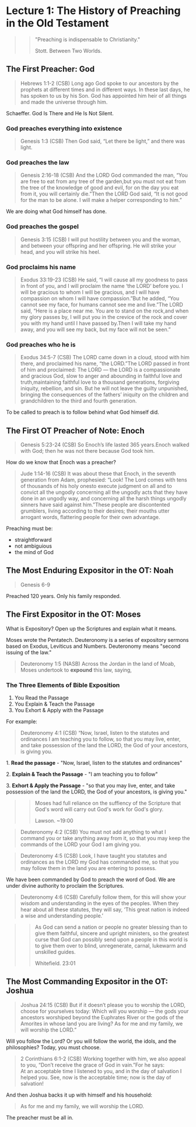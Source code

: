 # Lecture 1: The History of Preaching in the Old Testament

>> "Preaching is indispensable to Christianity."
>>
>> Stott. Between Two Worlds.

## The First Preacher: God

> Hebrews 1:1-2 (CSB) Long ago God spoke to our ancestors by the prophets at different times and in different ways. In these last days, he has spoken to us by his Son. God has appointed him heir of all things and made the universe through him.

Schaeffer. God Is There and He Is Not Silent.

### God preaches everything into existence

>Genesis 1:3 (CSB) Then God said, “Let there be light,” and there was light.

### God preaches the law

>Genesis 2:16-18 (CSB) And the LORD God commanded the man, “You are free to eat from any tree of the garden,but you must not eat from the tree of the knowledge of good and evil, for on the day you eat from it, you will certainly die.”Then the LORD God said, “It is not good for the man to be alone. I will make a helper corresponding to him.”

We are doing what God himself has done.

### God preaches the gospel

>Genesis 3:15 (CSB) I will put hostility between you and the woman,
>and between your offspring and her offspring.
>He will strike your head,
>and you will strike his heel.

### God proclaims his name

>Exodus 33:19-23 (CSB) He said, “I will cause all my goodness to pass in front of you, and I will proclaim the name ‘the LORD’ before you. I will be gracious to whom I will be gracious, and I will have compassion on whom I will have compassion.”But he added, “You cannot see my face, for humans cannot see me and live.”The LORD said, “Here is a place near me. You are to stand on the rock,and when my glory passes by, I will put you in the crevice of the rock and cover you with my hand until I have passed by.Then I will take my hand away, and you will see my back, but my face will not be seen.”

### God preaches who he is

>Exodus 34:5-7 (CSB) The LORD came down in a cloud, stood with him there, and proclaimed his name, “the LORD.”The LORD passed in front of him and proclaimed:
>The LORD — the LORD is a compassionate and gracious God, slow to anger and abounding in faithful love and truth,maintaining faithful love to a thousand generations, forgiving iniquity, rebellion, and sin. But he will not leave the guilty unpunished, bringing the consequences of the fathers’ iniquity on the children and grandchildren to the third and fourth generation.

To be called to preach is to follow behind what God himself did.

## The First OT Preacher of Note: Enoch

>Genesis 5:23-24 (CSB) So Enoch’s life lasted 365 years.Enoch walked with God; then he was not there because God took him.

How do we know that Enoch was a preacher?

>Jude 1:14-16 (CSB) It was about these that Enoch, in the seventh generation from Adam, prophesied: “Look! The Lord comes with tens of thousands of his holy onesto execute judgment on all and to convict all the ungodly concerning all the ungodly acts that they have done in an ungodly way, and concerning all the harsh things ungodly sinners have said against him.”These people are discontented grumblers, living according to their desires; their mouths utter arrogant words, flattering people for their own advantage.

Preaching must be:

- straightforward
- not ambiguious
- the mind of God

## The Most Enduring Expositor in the OT: Noah

>Genesis 6-9

Preached 120 years. Only his family responded.

## The First Expositor in the OT: Moses

What is Expository? Open up the Scriptures and explain what it means.

Moses wrote the Pentatech. Deuteronomy is a series of expository sermons based on Exodus, Leviticus and Numbers. Deuteronomy means "second issuing of the law."

>Deuteronomy 1:5 (NASB) Across the Jordan in the land of Moab, Moses undertook to **expound** this law, saying,

### The Three Elements of Bible Exposition

1. You Read the Passage
2. You Explain & Teach the Passage
3. You Exhort & Apply with the Passage

For example:

>Deuteronomy 4:1 (CSB) “Now, Israel, listen to the statutes and ordinances I am teaching you to follow, so that you may live, enter, and take possession of the land the LORD, the God of your ancestors, is giving you.

1\. **Read the passage** - "Now, Israel, listen to the statutes and ordinances"

2\. **Explain & Teach the Passage** - "I am teaching you to follow"

3\. **Exhort & Apply the Passage** - "so that you may live, enter, and take possession of the land the LORD, the God of your ancestors, is giving you."

>> Moses had full reliance on the suffiency of the Scripture that God's word will carry out God's work for God's glory.
>>
>> Lawson. ~19:00

>Deuteronomy 4:2 (CSB) You must not add anything to what I command you or take anything away from it, so that you may keep the commands of the LORD your God I am giving you.

>Deuteronomy 4:5 (CSB) Look, I have taught you statutes and ordinances as the LORD my God has commanded me, so that you may follow them in the land you are entering to possess.

We have been commanded by God to preach the word of God. We are under divine authority to proclaim the Scriptures.

>Deuteronomy 4:6 (CSB) Carefully follow them, for this will show your wisdom and understanding in the eyes of the peoples. When they hear about all these statutes, they will say, ‘This great nation is indeed a wise and understanding people.’

>>As God can send a nation or people no greater blessing than to give them faithful, sincere and upright ministers, so the greatest curse that God can possibly send upon a people in this world is to give them over to blind, unregenerate, carnal, lukewarm and unskilled guides.
>>
>>Whitefield. 23:01

## The Most Commanding Expositor in the OT: Joshua

>Joshua 24:15 (CSB) But if it doesn’t please you to worship the LORD, choose for yourselves today: Which will you worship — the gods your ancestors worshiped beyond the Euphrates River or the gods of the Amorites in whose land you are living? As for me and my family, we will worship the LORD.”

Will you follow the Lord? Or you will follow the world, the idols, and the philosophies? Today, you must choose.

>2 Corinthians 6:1-2 (CSB) Working together with him, we also appeal to you, “Don’t receive the grace of God in vain.”For he says:  
>At an acceptable time I listened to you,
>and in the day of salvation I helped you.
>See, now is the acceptable time; now is the day of salvation!

And then Joshua backs it up with himself and his household:

>As for me and my family, we will worship the LORD.

The preacher must be all in.
